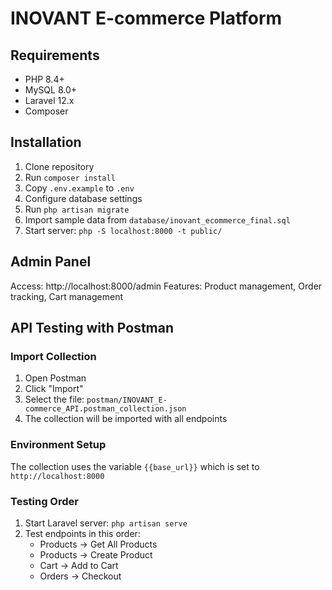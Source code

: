 # INOVANT E-commerce Platform

## Requirements
- PHP 8.4+
- MySQL 8.0+
- Laravel 12.x
- Composer

## Installation
1. Clone repository
2. Run `composer install`
3. Copy `.env.example` to `.env`
4. Configure database settings
5. Run `php artisan migrate`
6. Import sample data from `database/inovant_ecommerce_final.sql`
7. Start server: `php -S localhost:8000 -t public/`

## Admin Panel
Access: http://localhost:8000/admin
Features: Product management, Order tracking, Cart management


## API Testing with Postman

### Import Collection
1. Open Postman
2. Click "Import" 
3. Select the file: `postman/INOVANT_E-commerce_API.postman_collection.json`
4. The collection will be imported with all endpoints

### Environment Setup
The collection uses the variable `{{base_url}}` which is set to `http://localhost:8000`

### Testing Order
1. Start Laravel server: `php artisan serve`
2. Test endpoints in this order:
   - Products → Get All Products
   - Products → Create Product
   - Cart → Add to Cart
   - Orders → Checkout

